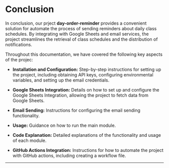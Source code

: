 # Conclusion

In conclusion, our prject **day-order-reminder** provides a convenient
solution for automate the process of sending reminders about daily class
schedules. By integrating with Google Sheets and email services, the 
project streamlines the retrieval of class schedules and the distribution
of notifications.

Throughout this documentation, we have covered the following key aspects
of the projec:

  - **Installation and Configuration:** Step-by-step instructions for
    setting up the project, including obtaining API keys, configuring 
    environmental variables, and setting up the email credentials.

  - **Google Sheets Integration:** Details on how to set up and configure
    the Google Sheets Integration, allowing the project to fetch data from
    Google Sheets.

  - **Email Sending:** Instructions for configuring the email sending 
    functionality.

  - **Usage:** Guidance on how to run the main module.

  - **Code Explanation:** Detailed explanations of the functionality 
    and usage of each module.

  - **GitHub Actions Integration:** Instructions for how to automate the
    project with GitHub actions, including creating a workflow file.

---